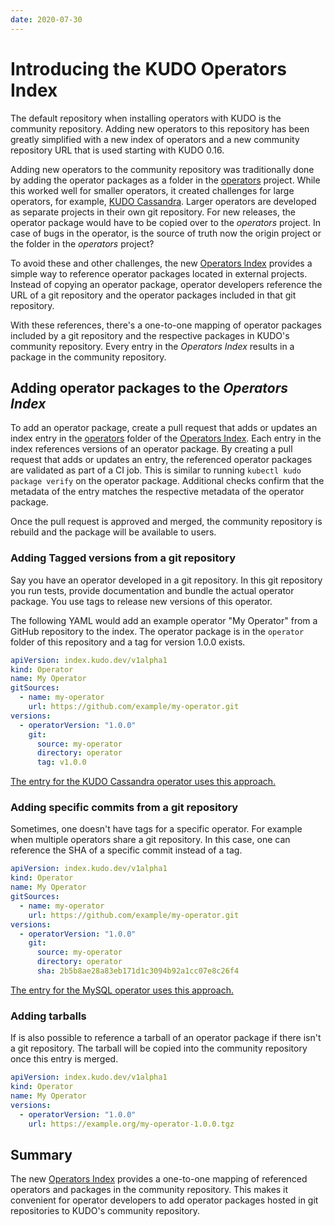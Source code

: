 ```yaml
---
date: 2020-07-30
---
```


# Introducing the KUDO Operators Index

The default repository when installing operators with KUDO is the community repository. Adding new operators to this repository has been greatly simplified with a new index of operators and a new community repository URL that is used starting with KUDO 0.16.

<!-- more -->

Adding new operators to the community repository was traditionally done by adding the operator packages as a folder in the [operators](https://github.com/kudobuilder/operators) project. While this worked well for smaller operators, it created challenges for large operators, for example, [KUDO Cassandra](https://github.com/mesosphere/kudo-cassandra-operator). Larger operators are developed as separate projects in their own git repository. For new releases, the operator package would have to be copied over to the _operators_ project. In case of bugs in the operator, is the source of truth now the origin project or the folder in the _operators_ project?

To avoid these and other challenges, the new [Operators Index](https://github.com/kudobuilder/operators-index) provides a simple way to reference operator packages located in external projects. Instead of copying an operator package, operator developers reference the URL of a git repository and the operator packages included in that git repository.

With these references, there's a one-to-one mapping of operator packages included by a git repository and the respective packages in KUDO's community repository. Every entry in the _Operators Index_ results in a package in the community repository.

## Adding operator packages to the _Operators Index_

To add an operator package, create a pull request that adds or updates an index entry in the [operators](https://github.com/kudobuilder/operators-index/tree/main/operators) folder of the [Operators Index](https://github.com/kudobuilder/operators-index). Each entry in the index references versions of an operator package.
By creating a pull request that adds or updates an entry, the referenced operator packages are validated as part of a CI job. This is similar to running `kubectl kudo package verify` on the operator package. Additional checks confirm that the metadata of the entry matches the respective metadata of the operator package.

Once the pull request is approved and merged, the community repository is rebuild and the package will be available to users.

### Adding Tagged versions from a git repository

Say you have an operator developed in a git repository. In this git repository you run tests, provide documentation and bundle the actual operator package. You use tags to release new versions of this operator.

The following YAML would add an example operator "My Operator" from a GitHub repository to the index. The operator package is in the `operator` folder of this repository and a tag for version 1.0.0 exists.

```yaml
apiVersion: index.kudo.dev/v1alpha1
kind: Operator
name: My Operator
gitSources:
  - name: my-operator
    url: https://github.com/example/my-operator.git
versions:
  - operatorVersion: "1.0.0"
    git:
      source: my-operator
      directory: operator
      tag: v1.0.0
```

[The entry for the KUDO Cassandra operator uses this approach.](https://github.com/kudobuilder/operators-index/blob/main/operators/cassandra.yaml)

### Adding specific commits from a git repository

Sometimes, one doesn't have tags for a specific operator. For example when multiple operators share a git repository. In this case, one can reference the SHA of a specific commit instead of a tag.

```yaml
apiVersion: index.kudo.dev/v1alpha1
kind: Operator
name: My Operator
gitSources:
  - name: my-operator
    url: https://github.com/example/my-operator.git
versions:
  - operatorVersion: "1.0.0"
    git:
      source: my-operator
      directory: operator
      sha: 2b5b8ae28a83eb171d1c3094b92a1cc07e8c26f4
```

[The entry for the MySQL operator uses this approach.](https://github.com/kudobuilder/operators-index/blob/main/operators/mysql.yaml)

### Adding tarballs

If is also possible to reference a tarball of an operator package if there isn't a git repository. The tarball will be copied into the community repository once this entry is merged.

```yaml
apiVersion: index.kudo.dev/v1alpha1
kind: Operator
name: My Operator
versions:
  - operatorVersion: "1.0.0"
    url: https://example.org/my-operator-1.0.0.tgz
```

## Summary

The new [Operators Index](https://github.com/kudobuilder/operators-index) provides a one-to-one mapping of referenced operators and packages in the community repository. This makes it convenient for operator developers to add operator packages hosted in git repositories to KUDO's community repository.

<Authors about="nfnt" />
